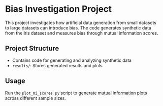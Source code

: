 # Bias Investigation Project

This project investigates how artificial data generation from small datasets to large datasets can introduce bias. The code generates synthetic data from the Iris dataset and measures bias through mutual information scores.

## Project Structure
- Contains code for generating and analyzing synthetic data
- `results/`: Stores generated results and plots

## Usage
Run the `plot_mi_scores.py` script to generate mutual information plots across different sample sizes.
